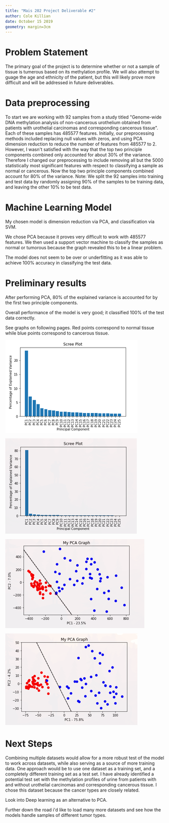 ```yaml
---
title: "Mais 202 Project Deliverable #2"
author: Cole Killian
date: October 15 2019
geometry: margin=3cm
---
```



# Problem Statement

The primary goal of the project is to determine whether or not a sample of tissue is tumerous based on its methylation profile. We will also attempt to guage the age and ethnicity of the patient, but this will likely prove more difficult and will be addressed in future deliverables.

# Data preprocessing

To start we are working with 92 samples from a study titled "Genome-wide DNA methylation analysis of non-cancerous urothelium obtained from patients with urothelial carcinomas and corresponding cancerous tissue". Each of these samples has 485577 features. Initially, our preprocessing methods included replacing null values with zeros, and using PCA dimension reduction to reduce the number of features from 485577 to 2. However, I wasn't satisfied with the way that the top two principle components combined only accounted for about 30% of the variance. Therefore I changed our preprocessing to include removing all but the 5000 statistically most significant features with respect to classifying a sample as normal or cancerous. Now the top two principle components combined account for 80% of the variance. Note: We split the 92 samples into training and test data by randomly assigning 90% of the samples to be training data, and leaving the other 10% to be test data.

# Machine Learning Model

My chosen model is dimension reduction via PCA, and classification via SVM.

We chose PCA because it proves very difficult to work with 485577 features. We then used a support vector machine to classify the samples as normal or tumorous because the graph revealed this to be a linear problem.

The model does not seem to be over or underfitting as it was able to achieve 100% accuracy in classifying the test data.

# Preliminary results

After performing PCA, 80% of the explained variance is accounted for by the first two principle components.

Overall performance of the model is very good; it classified 100% of the test data correctly.

See graphs on following pages. Red points correspond to normal tissue while blue points correspond to cancerous tissue.

![Scree plot before feature reduction based on significance with respect to classification](./images/pca_scree_plot_25_10-16.png "Scree plot showing the percentage of explained variance associated with each of the first 25 principle components.")

![Scree plot after feature reduction based on significance with respect to classification](./images/pca_scree_plot_200_features_to_25.png "Scree plot showing the percentage of explained variance associated with each of the first 25 principle components.")

![PCA with SVM before feature reduction based on significance with respect to classification. Red points correspond to normal samples while blue points correspond to cancerous samples.](./images/pca_with_svm.png "Scree plot showing the percentage of explained variance associated with each of the first 25 principle components.")

![PCA with SVM after feature reduction based on significance with respect to classification. Red points correspond to normal samples while blue points correspond to cancerous samples.](./images/pca_with_svm_post_preprocess_filter.png "Scree plot showing the percentage of explained variance associated with each of the first 25 principle components.")

# Next Steps

Combining multiple datasets would allow for a more robust test of the model to work across datasets, while also serving as a source of more training data. One approach would be to use one dataset as a training set, and a completely different training set as a test set. I have already identified a potential test set with the methylation profiles of urine from patients with and without urothelial carcinomas and corresponding cancerous tissue. I chose this dataset because the cancer types are closely related. 

Look into Deep learning as an alternative to PCA. 

Further down the road i'd like to load many more datasets and see how the models handle samples of different tumor types.

